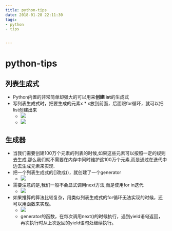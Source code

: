 ```yaml
---
title: python-tips
date: 2018-01-28 22:11:30
tags:
- python
- tips


---
```

# python-tips
## 列表生成式
<!--more-->
* Python内置的非常简单却强大的可以用来**创建list**的生成式
* 写列表生成式时，把要生成的元素x * x放到前面，后面跟for循环，就可以把list创建出来
	* ![](http://7xkzud.com1.z0.glb.clouddn.com/18-1-28/37747048.jpg)
	* ![](http://7xkzud.com1.z0.glb.clouddn.com/18-1-28/79156020.jpg)

## 生成器
* 当我们需要创建100万个元素的列表的时候,如果这些元素可以按照一定的规则去生成,那么我们就不需要在内存中同时维护这100万个元素,而是通过在迭代中边去生成元素来实现.
* 把一个列表生成式的[]改成()，就创建了一个generator
	* ![](http://7xkzud.com1.z0.glb.clouddn.com/18-1-28/48319854.jpg)
* 需要注意的是,我们一般不会显式调用next方法,而是使用for in迭代
	* ![](http://7xkzud.com1.z0.glb.clouddn.com/18-1-28/22622518.jpg)
* 如果推算的算法比较复杂，用类似列表生成式的for循环无法实现的时候，还可以用函数来实现。
	* ![](http://7xkzud.com1.z0.glb.clouddn.com/18-1-28/80097627.jpg)
	* generator的函数，在每次调用next()的时候执行，遇到yield语句返回，再次执行时从上次返回的yield语句处继续执行。

